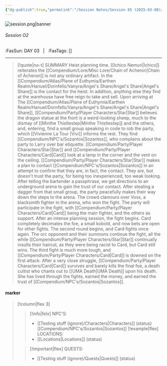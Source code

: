 ```yaml
---
{"dg-publish":true,"permalink":"/Session Notes/Session 05 (2025-03-08)/"}
---
```



![session.png|banner](/img/user/Assets/Images/Session.png)
###### Session O2
<span class="sub2">:FasSun: DAY 03 &nbsp; | &nbsp; :FasTags: []</span>
___

> [!quote|no-t] SUMMARY
>Heist planning time. [[Ichico Nemuri\|Ichico]] reiterates the [[Compendium/Lore/Misc Lore/Chain of Acheron\|Chain of Acheron]] is not any ordinary artifact. In the [[Compendium/Atlas/Plane of Euthymia/Earthen Realm/Hanuel/Dornfells/Vanyra/Angel's Share/Angel's Share\|Angel's Share]] is the contact for the heist. In addition, anything else they find at the warehouse have free reign to take and sell.
>Upon arriving at The [[Compendium/Atlas/Plane of Euthymia/Earthen Realm/Hanuel/Dornfells/Vanyra/Angel's Share/Angel's Share\|Angel's Share]], [[Compendium/Party/Player Characters/Star\|Star]] believes the dragon statue at the front is a weird-looking sheep, much to the dismay of [[Minthe Thistlestep\|Minthe Thistlestep]] and the others, and, entering, find a small group speaking in code to rob the party, which [[Vivienne La Tour \|Vivi]] informs the rest. They find [[Compendium/NPC's/Sozantos\|Sozantos]], who complains about the party to Larry over bar etiquette. [[Compendium/Party/Player Characters/Star\|Star]] and [[Compendium/Party/Player Characters/Card\|Card]] look at a lamp in the corner and the vent on the ceiling.
>[[Compendium/Party/Player Characters/Star\|Star]] makes a plan to contact [[Compendium/NPC's/Sozantos\|Sozantos]] in an attempt to confirm that they are, in fact, the contact. They are, but doesn't trust the party, for being too inexperienced, too weak looking. After telling the bartender a passphrase, we get directions to an underground arena to gain the trust of our contact. After stealing a dagger from that small group, the party peacefully makes their way down the steps to the arena.
>The crowd clamours over Voss, a blacksmith fighter in the arena, who won the fight. The party will participate in the fight, with [[Compendium/Party/Player Characters/Card\|Card]] being the main fighter, and the others as support. After an intense planning session, the fight begins. Card completely decimates the foe, a small kobold, and now bets are open for other fights. The second round begins, and Card fights once again. The orc opponent and their summons continue the fight, all the while [[Compendium/Party/Player Characters/Star\|Star]] continually insults their haircut, as they were being racist to Card, but Card still wins.
>The third fight is much more tough, and [[Compendium/Party/Player Characters/Card\|Card]] is downed on the first attack. After a very close struggle, [[Compendium/Party/Player Characters/Card\|Card]] survives and barely kills the final foe, a death cultist who chants out to [[UMA Death\|UMA Death]] upon his death.  She has lived through the fights, earned the money, and earned the trust of [[Compendium/NPC's/Sozantos\|Sozantos]].


#### marker
> [!column|flex 3]
>> [!info|felx] NPC'S:
>> - [[Testing stuff (ignore)/Characters\|Characters]] (status)
> [[Compendium/NPC's/Sozantos\|Sozantos]]
>> [!example|flex] LOCATIONS:
>> - [[Locations\|Locations]] (status)
>
>> [!important|flex] QUESTS:
>> - [[Testing stuff (ignore)/Quests\|Quests]] (status)
